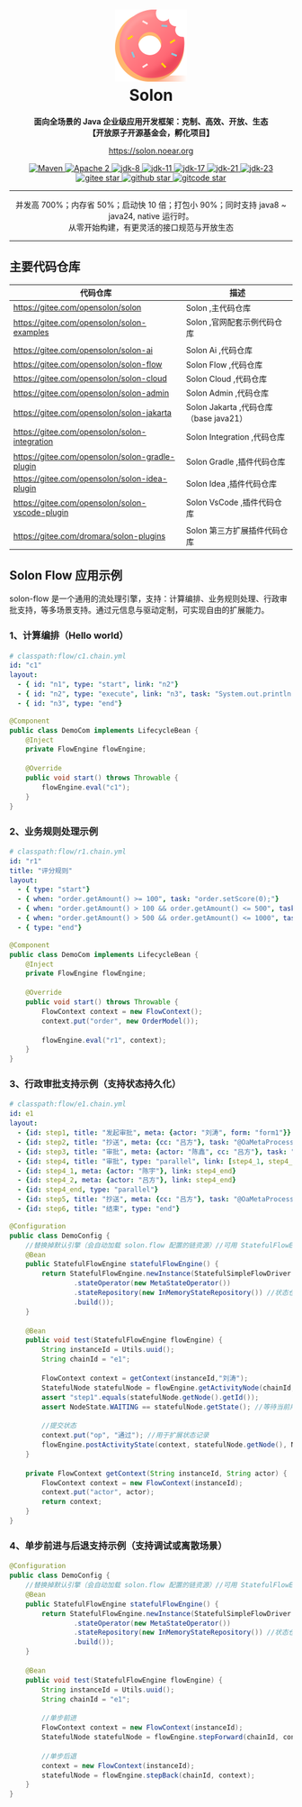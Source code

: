 <h1 align="center" style="text-align:center;">
<img src="solon_icon.png" width="128" />
<br />
Solon
</h1>
<p align="center">
	<strong>面向全场景的 Java 企业级应用开发框架：克制、高效、开放、生态</strong>
    <br/>
    <strong>【开放原子开源基金会，孵化项目】</strong>
</p>
<p align="center">
	<a href="https://solon.noear.org/">https://solon.noear.org</a>
</p>

<p align="center">
    <a target="_blank" href="https://central.sonatype.com/search?q=org.noear%3Asolon-parent">
        <img src="https://img.shields.io/maven-central/v/org.noear/solon.svg?label=Maven%20Central" alt="Maven" />
    </a>
    <a target="_blank" href="LICENSE">
		<img src="https://img.shields.io/:License-Apache2-blue.svg" alt="Apache 2" />
	</a>
    <a target="_blank" href="https://www.oracle.com/java/technologies/javase/javase-jdk8-downloads.html">
		<img src="https://img.shields.io/badge/JDK-8-green.svg" alt="jdk-8" />
	</a>
    <a target="_blank" href="https://www.oracle.com/java/technologies/javase/jdk11-archive-downloads.html">
		<img src="https://img.shields.io/badge/JDK-11-green.svg" alt="jdk-11" />
	</a>
    <a target="_blank" href="https://www.oracle.com/java/technologies/javase/jdk17-archive-downloads.html">
		<img src="https://img.shields.io/badge/JDK-17-green.svg" alt="jdk-17" />
	</a>
    <a target="_blank" href="https://www.oracle.com/java/technologies/javase/jdk21-archive-downloads.html">
		<img src="https://img.shields.io/badge/JDK-21-green.svg" alt="jdk-21" />
	</a>
    <a target="_blank" href="https://www.oracle.com/java/technologies/javase/jdk23-archive-downloads.html">
		<img src="https://img.shields.io/badge/JDK-23-green.svg" alt="jdk-23" />
	</a>
    <br />
    <a target="_blank" href='https://gitee.com/noear/solon/stargazers'>
		<img src='https://gitee.com/noear/solon/badge/star.svg' alt='gitee star'/>
	</a>
    <a target="_blank" href='https://github.com/noear/solon/stargazers'>
		<img src="https://img.shields.io/github/stars/noear/solon.svg?style=flat&logo=github" alt="github star"/>
	</a>
    <a target="_blank" href='https://gitcode.com/opensolon/solon/star'>
		<img src='https://gitcode.com/opensolon/solon/star/badge.svg' alt='gitcode star'/>
	</a>
</p>

<hr />

<p align="center">
并发高 700%；内存省 50%；启动快 10 倍；打包小 90%；同时支持 java8 ~ java24, native 运行时。
<br/>
从零开始构建，有更灵活的接口规范与开放生态
</p>

<hr />

## 主要代码仓库



| 代码仓库                                            | 描述                               | 
|-------------------------------------------------|----------------------------------| 
| https://gitee.com/opensolon/solon               | Solon ,主代码仓库                     | 
| https://gitee.com/opensolon/solon-examples      | Solon ,官网配套示例代码仓库                |
|                                                 |                                  |
| https://gitee.com/opensolon/solon-ai            | Solon Ai ,代码仓库                   | 
| https://gitee.com/opensolon/solon-flow          | Solon Flow ,代码仓库                 | 
| https://gitee.com/opensolon/solon-cloud         | Solon Cloud ,代码仓库                | 
| https://gitee.com/opensolon/solon-admin         | Solon Admin ,代码仓库                | 
| https://gitee.com/opensolon/solon-jakarta       | Solon Jakarta ,代码仓库（base java21） | 
| https://gitee.com/opensolon/solon-integration   | Solon Integration ,代码仓库          | 
|                                                 |                                  |
| https://gitee.com/opensolon/solon-gradle-plugin | Solon Gradle ,插件代码仓库             | 
| https://gitee.com/opensolon/solon-idea-plugin   | Solon Idea ,插件代码仓库               | 
| https://gitee.com/opensolon/solon-vscode-plugin | Solon VsCode ,插件代码仓库             | 
|                                                 |                                  |
| https://gitee.com/dromara/solon-plugins         | Solon 第三方扩展插件代码仓库                | 

## Solon Flow 应用示例

solon-flow 是一个通用的流处理引擎，支持：计算编排、业务规则处理、行政审批支持，等多场景支持。通过元信息与驱动定制，可实现自由的扩展能力。

### 1、计算编排（Hello world）

```yaml
# classpath:flow/c1.chain.yml
id: "c1"
layout: 
  - { id: "n1", type: "start", link: "n2"}
  - { id: "n2", type: "execute", link: "n3", task: "System.out.println(\"hello world!\");"}
  - { id: "n3", type: "end"}
```

```java
@Component
public class DemoCom implements LifecycleBean {
    @Inject 
    private FlowEngine flowEngine;
    
    @Override
    public void start() throws Throwable {
        flowEngine.eval("c1");
    }
}
```

### 2、业务规则处理示例

```yaml
# classpath:flow/r1.chain.yml
id: "r1"
title: "评分规则"
layout:
  - { type: "start"}
  - { when: "order.getAmount() >= 100", task: "order.setScore(0);"}
  - { when: "order.getAmount() > 100 && order.getAmount() <= 500", task: "order.setScore(100);"}
  - { when: "order.getAmount() > 500 && order.getAmount() <= 1000", task: "order.setScore(500);"}
  - { type: "end"}
```

```java
@Component
public class DemoCom implements LifecycleBean {
    @Inject 
    private FlowEngine flowEngine;
    
    @Override
    public void start() throws Throwable {
        FlowContext context = new FlowContext();
        context.put("order", new OrderModel());
        
        flowEngine.eval("r1", context);
    }
}
```

### 3、行政审批支持示例（支持状态持久化）

```yaml
# classpath:flow/e1.chain.yml
id: e1
layout:
  - {id: step1, title: "发起审批", meta: {actor: "刘涛", form: "form1"}}
  - {id: step2, title: "抄送", meta: {cc: "吕方"}, task: "@OaMetaProcessCom"}
  - {id: step3, title: "审批", meta: {actor: "陈鑫", cc: "吕方"}, task: "@OaMetaProcessCom"}
  - {id: step4, title: "审批", type: "parallel", link: [step4_1, step4_2]}
  - {id: step4_1, meta: {actor: "陈宇"}, link: step4_end}
  - {id: step4_2, meta: {actor: "吕方"}, link: step4_end}
  - {id: step4_end, type: "parallel"}
  - {id: step5, title: "抄送", meta: {cc: "吕方"}, task: "@OaMetaProcessCom"}
  - {id: step6, title: "结束", type: "end"}
```

```java
@Configuration
public class DemoConfig {
    //替换掉默认引擎（会自动加载 solon.flow 配置的链资源）//可用 StatefulFlowEngine 或 FlowEngine 注入
    @Bean
    public StatefulFlowEngine statefulFlowEngine() {
        return StatefulFlowEngine.newInstance(StatefulSimpleFlowDriver.builder()
                .stateOperator(new MetaStateOperator())
                .stateRepository(new InMemoryStateRepository()) //状态仓库（支持持久化）
                .build());
    }

    @Bean
    public void test(StatefulFlowEngine flowEngine) {
        String instanceId = Utils.uuid();
        String chainId = "e1";

        FlowContext context = getContext(instanceId,"刘涛");
        StatefulNode statefulNode = flowEngine.getActivityNode(chainId, context);
        assert "step1".equals(statefulNode.getNode().getId());
        assert NodeState.WAITING == statefulNode.getState(); //等待当前用户处理

        //提交状态
        context.put("op", "通过"); //用于扩展状态记录
        flowEngine.postActivityState(context, statefulNode.getNode(), NodeState.COMPLETED);
    }

    private FlowContext getContext(String instanceId, String actor) {
        FlowContext context = new FlowContext(instanceId);
        context.put("actor", actor);
        return context;
    }
}
```


### 4、单步前进与后退支持示例（支持调试或离散场景）


```java
@Configuration
public class DemoConfig {
    //替换掉默认引擎（会自动加载 solon.flow 配置的链资源）//可用 StatefulFlowEngine 或 FlowEngine 注入
    @Bean
    public StatefulFlowEngine statefulFlowEngine() {
        return StatefulFlowEngine.newInstance(StatefulSimpleFlowDriver.builder()
                .stateOperator(new MetaStateOperator())
                .stateRepository(new InMemoryStateRepository()) //状态仓库（支持持久化）
                .build());
    }

    @Bean
    public void test(StatefulFlowEngine flowEngine) {
        String instanceId = Utils.uuid();
        String chainId = "e1";

        //单步前进
        FlowContext context = new FlowContext(instanceId);
        StatefulNode statefulNode = flowEngine.stepForward(chainId, context);
        
        //单步后退
        context = new FlowContext(instanceId);
        statefulNode = flowEngine.stepBack(chainId, context);
    }
}
```